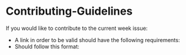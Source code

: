 # Contributing-Guidelines

If you would like to contribute to the current week issue:

* A link in order to be valid should have the following requirements:
 * Should follow this format: <Title of the Article>, by <Name of the Author> 
 * Shouldn't be more than 2 weeks old.

If you would like to fix a typo/link for the current or passed week:
